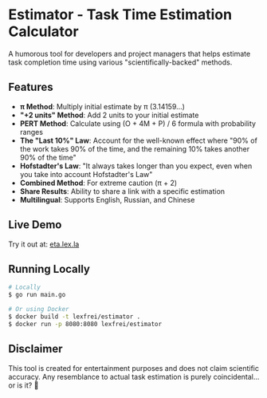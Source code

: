 # Estimator - Task Time Estimation Calculator

A humorous tool for developers and project managers that helps estimate task completion time using various "scientifically-backed" methods.

## Features

- **π Method**: Multiply initial estimate by π (3.14159...)
- **"+2 units" Method**: Add 2 units to your initial estimate
- **PERT Method**: Calculate using (O + 4M + P) / 6 formula with probability ranges
- **The "Last 10%" Law**: Account for the well-known effect where "90% of the work takes 90% of the time, and the remaining 10% takes another 90% of the time"
- **Hofstadter's Law**: "It always takes longer than you expect, even when you take into account Hofstadter's Law"
- **Combined Method**: For extreme caution (π + 2)
- **Share Results**: Ability to share a link with a specific estimation
- **Multilingual**: Supports English, Russian, and Chinese

## Live Demo

Try it out at: [eta.lex.la](https://eta.lex.la)

## Running Locally

```bash
# Locally
$ go run main.go

# Or using Docker
$ docker build -t lexfrei/estimator .
$ docker run -p 8080:8080 lexfrei/estimator
```

## Disclaimer

This tool is created for entertainment purposes and does not claim scientific accuracy. Any resemblance to actual task estimation is purely coincidental... or is it? 🤔
